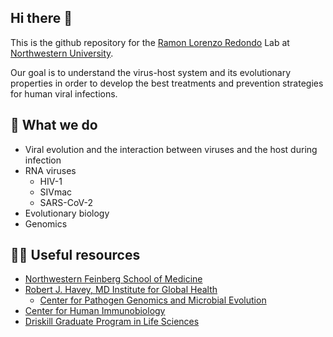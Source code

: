 ## Hi there 👋
This is the github repository for the [Ramon Lorenzo Redondo](https://www.feinberg.northwestern.edu/faculty-profiles/az/profile.html?xid=40805) Lab at [Northwestern University](https://www.northwestern.edu/).

Our goal is to understand the virus-host system and its evolutionary properties in order to develop the best treatments and prevention strategies for human viral infections.

## 🔬 What we do
- Viral evolution and the interaction between viruses and the host during infection
- RNA viruses
  - HIV-1
  - SIVmac
  - SARS-CoV-2
- Evolutionary biology
- Genomics

## 👩‍💻 Useful resources
- [Northwestern Feinberg School of Medicine](https://www.feinberg.northwestern.edu/)
- [Robert J. Havey, MD Institute for Global Health](https://www.globalhealth.northwestern.edu/)
  - [Center for Pathogen Genomics and Microbial Evolution](https://www.globalhealth.northwestern.edu/centers/pathogen-genomics-microbial-evolution/index.html)
- [Center for Human Immunobiology](https://www.feinberg.northwestern.edu/sites/immunobiology/)
- [Driskill Graduate Program in Life Sciences](https://www.feinberg.northwestern.edu/sites/dgp/index.html)

<!--

**Here are some ideas to get you started:**

🙋‍♀️ A short introduction - what is your organization all about?
🌈 Contribution guidelines - how can the community get involved?
👩‍💻 Useful resources - where can the community find your docs? Is there anything else the community should know?
🍿 Fun facts - what does your team eat for breakfast?
🧙 Remember, you can do mighty things with the power of [Markdown](https://docs.github.com/github/writing-on-github/getting-started-with-writing-and-formatting-on-github/basic-writing-and-formatting-syntax)
-->
